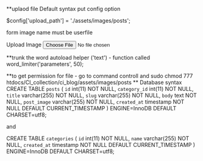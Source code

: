 **uplaod file Default syntax put config option

$config['upload_path'] = './assets/images/posts';


form image name must be userfile
<div class="form-group">
 	 	<label for="image">Upload Image</label>
 	 	<input type="file" name="userfile" size="20" class="form-control">
 	 </div>



**trunk the word
	autoload helper ('text')
	 - function called word_limiter('parameters', 50);

**to get permission for file
	- go to command controll and
		sudo chmod 777 htdocs/CI_collection/ci_blog/assets/images/posts
** Database syntax
CREATE TABLE `posts` (
  `id` int(11) NOT NULL,
  `category_id` int(11) NOT NULL,
  `title` varchar(255) NOT NULL,
  `slug` varchar(255) NOT NULL,
  `body` text NOT NULL,
  `post_image` varchar(255) NOT NULL,
  `created_at` timestamp NOT NULL DEFAULT CURRENT_TIMESTAMP
) ENGINE=InnoDB DEFAULT CHARSET=utf8;

and

CREATE TABLE `categories` (
  `id` int(11) NOT NULL,
  `name` varchar(255) NOT NULL,
  `created_at` timestamp NOT NULL DEFAULT CURRENT_TIMESTAMP
) ENGINE=InnoDB DEFAULT CHARSET=utf8;
